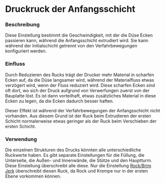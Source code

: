 Druckruck der Anfangsschicht
====
### **Beschreibung**
Diese Einstellung bestimmt die Geschwindigkeit, mit der die Düse Ecken passieren kann, während die Anfangsschicht extrudiert wird. Sie kann während der Initialschicht getrennt von den Verfahrbewegungen konfiguriert werden.

### **Einfluss**
Durch Reduzieren des Rucks trägt der Drucker mehr Material in scharfen Ecken auf, da die Düse langsamer wird, während der Materialfluss etwas verzögert wird, wenn der Fluss reduziert wird. Diese scharfen Ecken sind oft dort, wo sich der Druck aufgrund von Verwerfungen zuerst von der Bauplatte löst. Es ist dann vorteilhaft, etwas zusätzliches Material in diese Ecken zu legen, da die Ecken dadurch besser haften.

Dieser Effekt ist während der Verfahrbewegungen der Anfangsschicht nicht vorhanden. Aus diesem Grund ist der Ruck beim Extrudieren der ersten Schicht normalerweise etwas geringer als der Ruck beim Verschieben der ersten Schicht.

### **Verwendung**
Die einzelnen Strukturen des Drucks könnten alle unterschiedliche Ruckwerte haben. Es gibt separate Einstellungen für die Füllung, die Unterseite, die Außen- und Innenwände, die Stütze und den Hauptturm. Diese Einstellung überschreibt alle diese. Nur die Einstellung [Rock/Brim Jerk](jerk_skirt_brim.md) überschreibt diesen Ruck, da Rock und Krempe nur in der ersten Ebene vorkommen können.